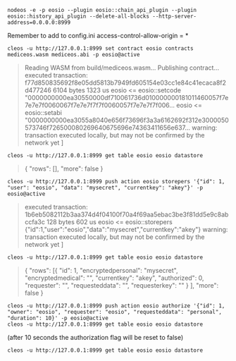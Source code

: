     nodeos -e -p eosio --plugin eosio::chain_api_plugin --plugin eosio::history_api_plugin --delete-all-blocks --http-server-address=0.0.0.0:8999

Remember to add to config.ini
    access-control-allow-origin = *


    cleos -u http://127.0.0.1:8999 set contract eosio contracts mediceos.wasm mediceos.abi -p eosio@active

>Reading WASM from build/mediceos.wasm...
>Publishing contract...
>executed transaction: f77d850835692f8e05dd5813b7949fd605154e03cc1e84c41ecaca8f2d477246  6104 bytes  1323 us
>eosio <= eosio::setcode               "0000000000ea30550000df710061736d010000000181011460057f7e7e7e7f0060067f7e7e7f7f7f0060057f7e7e7f7f006...
>eosio <= eosio::setabi                "0000000000ea3055a8040e656f73696f3a3a6162692f312e3000050573746f726500080269640675696e74363411656e637...
>warning: transaction executed locally, but may not be confirmed by the network yet    ]

    cleos -u http://127.0.0.1:8999 get table eosio eosio datastore

>{
>  "rows": [],
>  "more": false
>}

    cleos -u http://127.0.0.1:8999 push action eosio storepers '{"id": 1, "user": "eosio", "data": "mysecret", "currentkey": "akey"}' -p eosio@active

>executed transaction: 1b6eb5082112b3aa374d4f04100f70a4f69aa5ebac3be3f81dd5e9c8abccfa3c  128 bytes  602 us
>eosio <= eosio::storepers             {"id":1,"user":"eosio","data":"mysecret","currentkey":"akey"}
>warning: transaction executed locally, but may not be confirmed by the network yet    ]

    cleos -u http://127.0.0.1:8999 get table eosio eosio datastore

>{
>  "rows": [{
>      "id": 1,
>      "encryptedpersonal": "mysecret",
>      "encryptedmedical": "",
>      "currentkey": "akey",
>      "authorized": 0,
>      "requester": "",
>      "requesteddata": "",
>      "requesterkey": ""
>    }
>  ],
>  "more": false
>}


    cleos -u http://127.0.0.1:8999 push action eosio authorize '{"id": 1, "owner": "eosio", "requester": "eosio", "requesteddata": "personal", "duration": 10}' -p eosio@active
    cleos -u http://127.0.0.1:8999 get table eosio eosio datastore

(after 10 seconds the authorization flag will be reset to false)

    cleos -u http://127.0.0.1:8999 get table eosio eosio datastore
